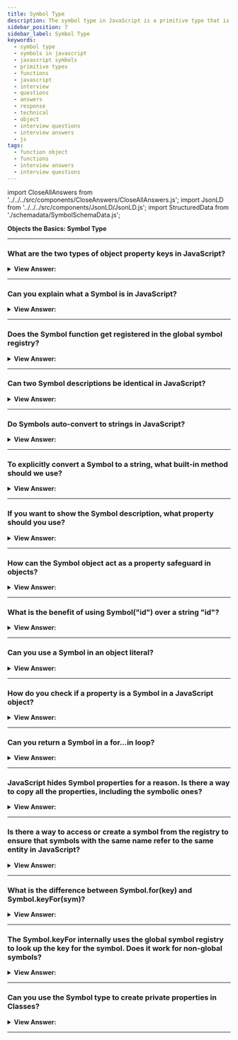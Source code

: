 ```yaml
---
title: Symbol Type
description: The symbol type in JavaScript is a primitive type that is used to create unique identifiers for objects.
sidebar_position: 7
sidebar_label: Symbol Type
keywords:
  - symbol type
  - symbols in javascript
  - javascript symbols
  - primitive types
  - functions
  - javascript
  - interview
  - questions
  - answers
  - response
  - technical
  - object
  - interview questions
  - interview answers
  - js
tags:
  - function object
  - functions
  - interview answers
  - interview questions
---
```


import CloseAllAnswers from '../../../src/components/CloseAnswers/CloseAllAnswers.js';
import JsonLD from '../../../src/components/JsonLD/JsonLD.js';
import StructuredData from './schemadata/SymbolSchemaData.js';

<JsonLD data={StructuredData} />

<head>
  <title>Symbol Type | JavaScript Frontend Phone Interview Questions</title>
</head>

**Objects the Basics: Symbol Type**

<CloseAllAnswers />

---

### What are the two types of object property keys in JavaScript?

<details>
  <summary><strong>View Answer:</strong></summary>
  <div>
  <div><strong>Interview Response:</strong> By specification, object property keys may be a string or symbol type. These two types are not numbers, not Booleans, only strings or symbols.
</div>
  </div>
</details>

---

### Can you explain what a Symbol is in JavaScript?

<details>
  <summary><strong>View Answer:</strong></summary>
  <div>
  <div><strong>Interview Response:</strong> A Symbol is a primitive data type in JavaScript that represents a unique identifier, often used to create private object properties and prevent naming collisions.
</div><br />
  <div><strong>Technical Response:</strong> The data type symbol is a primitive data type. The Symbol() object returns a value of type symbol, and it has static properties that expose several members of built-in objects. It also has static methods that expose the global symbol registry and resembles a built-in object class. A "symbol" represents a unique identifier.
</div><br />
  <div><strong className="codeExample">Code Example:</strong><br /><br />

  <div></div>

```js
let sym1 = Symbol();
let sym2 = Symbol('foo');
let sym3 = Symbol('foo');

Symbol('foo') === Symbol('foo'); // false, Symbol returns a unique
```

  </div>
  </div>
</details>

---

### Does the Symbol function get registered in the global symbol registry?

<details>
  <summary><strong>View Answer:</strong></summary>
  <div>
  <div><strong>Interview Response:</strong> No, the Symbol function is not registered in the global symbol registry. It is a built-in function provided by the language.
</div><br/>
  <div><strong>Technical Response:</strong> No, the Symbol object does not create a global symbol available in your whole codebase. To create symbols available across files and even across realms (each of which has its global scope), use the methods Symbol.for() and Symbol.keyFor() to set and retrieve symbols from the global symbol registry.
</div>
  </div>
</details>

---

### Can two Symbol descriptions be identical in JavaScript?

<details>
  <summary><strong>View Answer:</strong></summary>
  <div>
  <div><strong>Interview Response:</strong> Yes, two Symbol descriptions can be identical in JavaScript only if they refer to the same symbol instance, which is determined by their unique internal Symbol ID.
</div><br />
  <div><strong className="codeExample">Code Example:</strong><br /><br />

  <div></div>

```js
let id1 = Symbol('id');
let id2 = Symbol('id');

console.log(id1 == id2); // false
console.log(id1.description === id2.description); // true
```

:::note

The description can be identical, but the value is unique and returns false if both values get compared.

:::

  </div>
  </div>
</details>

---

### Do Symbols auto-convert to strings in JavaScript?

<details>
  <summary><strong>View Answer:</strong></summary>
  <div>
  <div><strong>Interview Response:</strong> Most values in JavaScript support implicit conversion to a string, but a symbol is rare and unique, it does not auto-convert to a string. You need to explicitly call the toString() method on a Symbol instance to convert it to a string.
</div><br />
  <div><strong className="codeExample">Code Example:</strong><br /><br />

  <div></div>

```js
let id = Symbol('id');
console.log(id); // TypeError: Cannot convert a Symbol value to a string

// Solution
let id = Symbol('id');
console.log(id.toString()); // Symbol(id), now it works
```

---

:::note
The intentional "language guard" prevents unintended conversions between strings and symbols, as they are fundamentally different. This behavior serves to avoid accidental mistakes and ensures the appropriate handling of strings and symbols.
:::

  </div>
  </div>
</details>

---

### To explicitly convert a Symbol to a string, what built-in method should we use?

<details>
  <summary><strong>View Answer:</strong></summary>
  <div>
  <div><strong>Interview Response:</strong> To explicitly convert a Symbol to a string, we can use the toString() method provided by the Symbol prototype object in JavaScript.
</div><br />
  <div><strong className="codeExample">Code Example:</strong><br /><br />

  <div></div>

```js
let id = Symbol('id');
console.log(id.toString()); // Symbol(id), now it works
```

  </div>
  </div>
</details>

---

### If you want to show the Symbol description, what property should you use?

<details>
  <summary><strong>View Answer:</strong></summary>
  <div>
  <div><strong>Interview Response:</strong> To get and show a symbol description, we should use the description property and dot notation to access the value.
</div><br />
  <div><strong className="codeExample">Code Example:</strong><br /><br />

  <div></div>

```js
let id = Symbol('id');
console.log(id.description); // returns id
```

  </div>
  </div>
</details>

---

### How can the Symbol object act as a property safeguard in objects?

<details>
  <summary><strong>View Answer:</strong></summary>
  <div>
  <div><strong>Interview Response:</strong> The Symbol object can act as a property safeguard in objects by creating unique symbol keys that cannot be accessed or modified by external code, helping to prevent unintended overwriting or interference.
</div><br />
  <div><strong className="codeExample">Code Example:</strong><br /><br />

  <div></div>

```js
let user = { // belongs to another code
  name: "John"
};

let id = Symbol("id");

user[id] = 1;

console.log( user[id] ); // we can access the data using the symbol as the key
```

  </div>
  </div>
</details>

---

### What is the benefit of using Symbol("id") over a string "id"?

<details>
  <summary><strong>View Answer:</strong></summary>
  <div><div><strong>Interview Response:</strong> The benefit of using Symbol("id") over a string "id" is that it creates a unique symbol instance that is guaranteed to be globally unique, preventing accidental name clashes and improving code safety.
</div><br />
  <div><strong>Technical Response:</strong> Symbols allow us to create secured properties of an object so that no other part of code can accidentally accessed or overwritten. If a user object, for example, belongs to another codebase, and that code also works with the same user properties, we shouldn’t just add any fields to it, and that’s unsafe. If we use a Symbol(), the external library cannot accidentally access its property. In fact, the third-party library probably won’t even see it, so it’s probably all right to do. The benefit is a cloak created by Symbol to reduce object property conflicts.
</div><br />
  <div><strong className="codeExample">Code Example:</strong><br /><br />

  <div></div>

```js
// ...
let id = Symbol('id');

user[id] = 'Their id value';
```

  </div><br />
  <div><strong className="codeExample">Code Example:</strong> Conflicting Properties<br /><br />

  <div></div>

```js
let user = { name: 'John' };

// Our script uses "id" property
user.id = 'Our id value';

// ...Another script also wants "id" for its purposes...

user.id = 'Their id value';
// Boom! overwritten by another script!
```

  </div>
  </div>
</details>

---

### Can you use a Symbol in an object literal?

<details>
  <summary><strong>View Answer:</strong></summary>
  <div>
  <div><strong>Interview Response:</strong> Yes, we can achieve this by wrapping the property in square brackets. This approach allows the property to be a key and not a string.
</div><br />
  <div><strong className="codeExample">Code Example:</strong><br /><br />

  <div></div>

```js
// Creating a Symbol
const mySymbol = Symbol('mySymbol');

// Using Symbol as a property key in an object literal
const obj = {
  [mySymbol]: 'Value associated with Symbol'
};

// Accessing the property using the Symbol
console.log(obj[mySymbol]); // Output: Value associated with Symbol
```

  </div>
  </div>
</details>

---

### How do you check if a property is a Symbol in a JavaScript object?

<details>
  <summary><strong>View Answer:</strong></summary>
  <div>
  <div><strong>Interview Response:</strong> To check if a property is a Symbol in a JavaScript object, you can use the typeof operator or the Symbol function.</div><br />
  <div><strong className="codeExample">Code Example:</strong><br /><br />

  <div></div>

```js
const obj = {
  prop1: 'Value 1',
  prop2: Symbol('mySymbol')
};

console.log(typeof obj.prop1 === 'symbol'); // false
console.log(typeof obj.prop2 === 'symbol'); // true
```

  </div>
  </div>
</details>

---

### Can you return a Symbol in a for…in loop?

<details>
  <summary><strong>View Answer:</strong></summary>
  <div>
  <div><strong>Interview Response:</strong> No, a Symbol will be skipped over in a for...in loop, as it is not considered an enumerable property.
</div><br />
  <div><strong>Technical Response:</strong> No, you can access it directly, but for…in loop does not return the property. That is a part of the safeguarding of symbolic properties in principle. If another script or a library loops over our object, it will not unexpectedly access a symbolic property.
</div><br />
  <div><strong className="codeExample">Code Example:</strong><br /><br />

  <div></div>

```js
let id = Symbol('id');
let user = {
  name: 'John',
  age: 30,
  [id]: 123,
};

for (let key in user) console.log(key); // name, age (no symbols)

// the direct access by the symbol works
console.log('Direct: ' + user[id]);
```

  </div>
  </div>
</details>

---

### JavaScript hides Symbol properties for a reason. Is there a way to copy all the properties, including the symbolic ones?

<details>
  <summary><strong>View Answer:</strong></summary>
  <div>
  <div><strong>Interview Response:</strong> Yes, you can use Object.getOwnPropertySymbols(obj) to copy all Symbol properties from an object obj to another object, along with Object.assign() to copy all non-Symbol properties.
</div><br />
  <div><strong className="codeExample">Code Example:</strong><br /><br />

  <div></div>

```js
const obj = {};
const localA = Symbol("a");
const globalB = Symbol.for("b");

obj[localA] = "localSymbol";
obj[globalB] = "globalSymbol";

const objectSymbols = Object.getOwnPropertySymbols(obj);

console.log(objectSymbols.length); // 2
console.log(objectSymbols); // [Symbol(a), Symbol(b)]
console.log(objectSymbols[0]); // Symbol(a)

// Using Object.assign()

let id = Symbol('id');
let user = {
  [id]: 123,
};

let clone = Object.assign({}, user);

console.log(clone[id]); // 123
```

  </div>
  </div>
</details>

---

### Is there a way to access or create a symbol from the registry to ensure that symbols with the same name refer to the same entity in JavaScript?

<details>
  <summary><strong>View Answer:</strong></summary>
  <div>
  <div><strong>Interview Response:</strong> Yes, we can use the Symbol.for(key) to check the global registry and return it if available. Otherwise, it creates a new symbol Symbol(key) and stores it in the global registry by the given key. Symbols inside the registry are called global symbols.
</div><br />
  <div><strong className="codeExample">Code Example:</strong><br /><br />

  <div></div>

```js
// read from the global registry
let id = Symbol.for('id'); // if the symbol did not exist, it is created

// read it again (maybe from another part of the code)
let idAgain = Symbol.for('id');

// the same symbol
console.log(id === idAgain); // true
```

  </div>
  </div>
</details>

---

### What is the difference between Symbol.for(key) and Symbol.keyFor(sym)?

<details>
  <summary><strong>View Answer:</strong></summary>
  <div>
  <div><strong>Interview Response:</strong> Symbol.for(key) creates a new symbol or returns an existing one from the global registry, while Symbol.keyFor(sym) returns the key for a symbol in the registry.
</div><br />
  <div><strong className="codeExample">Code Example:</strong><br /><br />

  <div></div>

```js
// get symbol by name
let sym = Symbol.for('name');
let sym2 = Symbol.for('id');

// get name by symbol
console.log(Symbol.keyFor(sym)); // name
console.log(Symbol.keyFor(sym2)); // id
```

  </div>
  </div>
</details>

---

### The Symbol.keyFor internally uses the global symbol registry to look up the key for the symbol. Does it work for non-global symbols?

<details>
  <summary><strong>View Answer:</strong></summary>
  <div>
  <div><strong>Interview Response:</strong> No, Symbol.keyFor(sym) only works for symbols that were registered in the global symbol registry using Symbol.for(key). It will not work for non-global symbols or symbols created using the Symbol() constructor.<br /><br />
  </div><br />
  <div><strong className="codeExample">Code Example:</strong><br /><br />

  <div></div>

```js
let globalSymbol = Symbol.for('name');
let localSymbol = Symbol('name');

console.log(Symbol.keyFor(globalSymbol)); // name, global symbol
console.log(Symbol.keyFor(localSymbol)); // undefined, not global

console.log(localSymbol.description); // name
```

  </div>
  </div>
</details>

---

### Can you use the Symbol type to create private properties in Classes?

<details>
  <summary><strong>View Answer:</strong></summary>
  <div>
  <div><strong>Interview Response:</strong> Yes, you can use Symbols to create private properties in JavaScript classes by defining them as Symbol properties in the class constructor.
  </div><br/>
  <div><strong>Technical Response:</strong> Yes, you can use the Symbol type to create private properties in classes in JavaScript. Symbol creates a unique identifier that can be used as an object property. This makes it hard to accidentally access or modify the property, giving a similar effect to a private property.
  </div><br />
  <div><strong className="codeExample">Code Example:</strong><br /><br />

  <div></div>

```javascript
let privateProperty = Symbol();

class MyClass {
    constructor() {
    this[privateProperty] = 'private';
  }

  checkPrivate() {
    return this[privateProperty];
  }
}

let instance = new MyClass();

console.log(instance.checkPrivate()); // 'private'
console.log(instance.privateProperty); // undefined
```

In the above example, the `privateProperty` variable is a unique symbol that is used as the key for a property in the `MyClass` object. This property can't be accessed outside of the object except through a method defined in the class (like the `checkPrivate` method in this case).

However, do note that even though it acts like a private property, it's not completely private. You can still access it if you have a reference to the Symbol or by using the `Object.getOwnPropertySymbols()` method:

```javascript
let privateSymbols = Object.getOwnPropertySymbols(instance);
console.log(instance[privateSymbols[0]]); // 'private'
```

If you want true private fields, you can use the private field syntax (`#`) in JavaScript classes (introduced in ECMAScript 2020). These are only accessible inside the class they are defined:

```javascript
class MyClass {
  #privateField;

  constructor() {
    this.#privateField = 'private';
  }

  checkPrivate() {
    return this.#privateField;
  }
}

let instance = new MyClass();
console.log(instance.checkPrivate()); // 'private'
console.log(instance.privateField); // undefined
```

In this example, `#privateField` is truly private and can't be accessed from outside the class.

  </div>
  </div>
</details>

---
